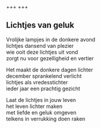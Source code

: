+++
+++

## Lichtjes van geluk

Vrolijke lampjes in de donkere avond\
lichtjes dansend van plezier\
wie ooit deze lichtjes uit vond\
zorgt nu voor gezelligheid en vertier

Het maakt de donkere dagen lichter\
december sprankelend verlicht\
lichtjes als vredesstichter\
ieder jaar een prachtig gezicht

Laat de lichtjes in jouw leven\
het leven lichter maken\
met liefde en geluk omgeven\
telkens in verrukking doen raken
